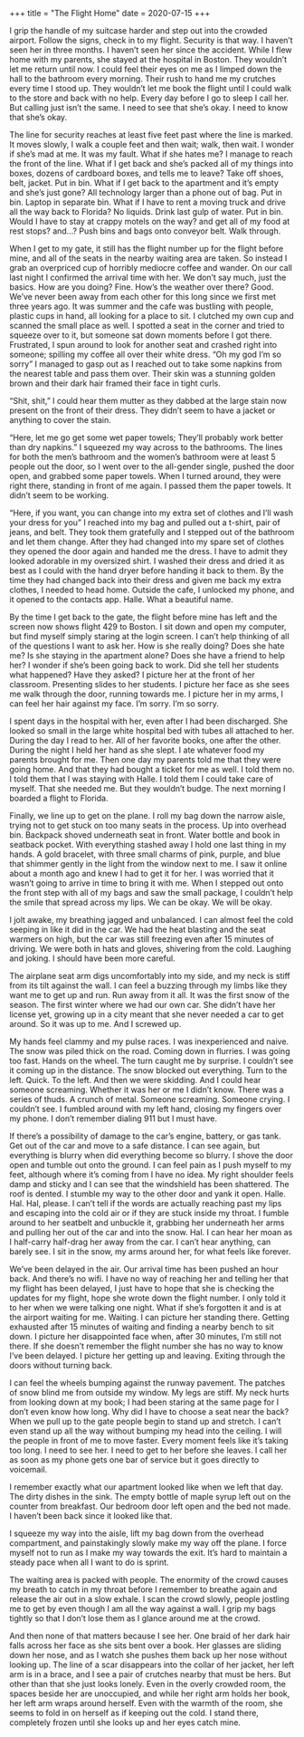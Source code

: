 +++
title = "The Flight Home"
date = 2020-07-15
+++

I grip the handle of my suitcase harder and step out into the crowded airport. Follow the signs, check in to my flight. Security is that way. I haven’t seen her in three months. I haven’t seen her since the accident. While I flew home with my parents, she stayed at the hospital in Boston. They wouldn’t let me return until now. I could feel their eyes on me as I limped down the hall to the bathroom every morning. Their rush to hand me my crutches every time I stood up. They wouldn’t let me book the flight until I could walk to the store and back with no help. Every day before I go to sleep I call her. But calling just isn’t the same. I need to see that she’s okay. I need to know that she’s okay.

The line for security reaches at least five feet past where the line is marked. It moves slowly, I walk a couple feet and then wait; walk, then wait. I wonder if she’s mad at me. It was my fault. What if she hates me? I manage to reach the front of the line. What if I get back and she’s packed all of my things into boxes, dozens of cardboard boxes, and tells me to leave? Take off shoes, belt, jacket. Put in bin. What if I get back to the apartment and it’s empty and she’s just gone? All technology larger than a phone out of bag. Put in bin. Laptop in separate bin. What if I have to rent a moving truck and drive all the way back to Florida? No liquids. Drink last gulp of water. Put in bin. Would I have to stay at crappy motels on the way? and get all of my food at rest stops? and...? Push bins and bags onto conveyor belt. Walk through.

When I get to my gate, it still has the flight number up for the flight before mine, and all of the seats in the nearby waiting area are taken. So instead I grab an overpriced cup of horribly mediocre coffee and wander. On our call last night I confirmed the arrival time with her. We don’t say much, just the basics. How are you doing? Fine. How’s the weather over there? Good. 
We’ve never been away from each other for this long since we first met three years ago. It was summer and the cafe was bustling with people, plastic cups in hand, all looking for a place to sit. I clutched my own cup and scanned the small place as well. I spotted a seat in the corner and tried to squeeze over to it, but someone sat down moments before I got there. Frustrated, I spun around to look for another seat and crashed right into someone; spilling my coffee all over their white dress. “Oh my god I’m so sorry” I managed to gasp out as I reached out to take some napkins from the nearest table and pass them over. Their skin was a stunning golden brown and their dark hair framed their face in tight curls. 

“Shit, shit,” I could hear them mutter as they dabbed at the large stain now present on the front of their dress. They didn’t seem to have a jacket or anything to cover the stain.

“Here, let me go get some wet paper towels; They’ll probably work better than dry napkins.” I squeezed my way across to the bathrooms. The lines for both the men’s bathroom and the women’s bathroom were at least 5 people out the door, so I went over to the all-gender single, pushed the door open, and grabbed some paper towels. When I turned around, they were right there, standing in front of me again. I passed them the paper towels. It didn’t seem to be working.

“Here, if you want, you can change into my extra set of clothes and I’ll wash your dress for you” I reached into my bag and pulled out a t-shirt, pair of jeans, and belt. They took them gratefully and I stepped out of the bathroom and let them change. 
After they had changed into my spare set of clothes they opened the door again and handed me the dress. I have to admit they looked adorable in my oversized shirt. I washed their dress and dried it as best as I could with the hand dryer before handing it back to them. By the time they had changed back into their dress and given me back my extra clothes, I needed to head home. Outside the cafe, I unlocked my phone, and it opened to the contacts app. Halle. What a beautiful name.

 By the time I get back to the gate, the flight before mine has left and the screen now shows flight 429 to Boston. I sit down and open my computer, but find myself simply staring at the login screen. I can’t help thinking of all of the questions I want to ask her. How is she really doing? Does she hate me? Is she staying in the apartment alone? Does she have a friend to help her? I wonder if she’s been going back to work. Did she tell her students what happened? Have they asked? I picture her at the front of her classroom. Presenting slides to her students. I picture her face as she sees me walk through the door, running towards me. I picture her in my arms, I can feel her hair against my face. I’m sorry. I’m so sorry.

 I spent days in the hospital with her, even after I had been discharged. She looked so small in the large white hospital bed with tubes all attached to her. During the day I read to her. All of her favorite books, one after the other. During the night I held her hand as she slept. I ate whatever food my parents brought for me. Then one day my parents told me that they were going home. And that they had bought a ticket for me as well. I told them no. I told them that I was staying with Halle. I told them I could take care of myself. That she needed me. But they wouldn’t budge. The next morning I boarded a flight to Florida.

Finally, we line up to get on the plane. I roll my bag down the narrow aisle, trying not to get stuck on too many seats in the process. Up into overhead bin. Backpack shoved underneath seat in front. Water bottle and book in seatback pocket. With everything stashed away I hold one last thing in my hands. A gold bracelet, with three small charms of pink, purple, and blue that shimmer gently in the light from the window next to me. I saw it online about a month ago and knew I had to get it for her. I was worried that it wasn’t going to arrive in time to bring it with me. When I stepped out onto the front step with all of my bags and saw the small package, I couldn’t help the smile that spread across my lips. We can be okay. We will be okay. 

I jolt awake, my breathing jagged and unbalanced. I can almost feel the cold seeping in like it did in the car. We had the heat blasting and the seat warmers on high, but the car was still freezing even after 15 minutes of driving. We were both in hats and gloves, shivering from the cold. Laughing and joking. I should have been more careful. 

The airplane seat arm digs uncomfortably into my side, and my neck is stiff from its tilt against the wall. I can feel a buzzing through my limbs like they want me to get up and run. Run away from it all. It was the first snow of the season. The first winter where we had our own car. She didn’t have her license yet, growing up in a city meant that she never needed a car to get around. So it was up to me. And I screwed up.

My hands feel clammy and my pulse races. I was inexperienced and naive. The snow was piled thick on the road. Coming down in flurries. I was going too fast. Hands on the wheel. The turn caught me by surprise. I couldn’t see it coming up in the distance. The snow blocked out everything. Turn to the left. Quick. To the left. And then we were skidding. And I could hear someone screaming. Whether it was her or me I didn’t know. There was a series of thuds. A crunch of metal. Someone screaming. Someone crying. I couldn’t see. I fumbled around with my left hand, closing my fingers over my phone. I don’t remember dialing 911 but I must have. 

If there’s a possibility of damage to the car’s engine, battery, or gas tank. Get out of the car and move to a safe distance. I can see again, but everything is blurry when did everything become so blurry. I shove the door open and tumble out onto the ground. I can feel pain as I push myself to my feet, although where it’s coming from I have no idea. My right shoulder feels damp and sticky and I can see that the windshield has been shattered. The roof is dented. I stumble my way to the other door and yank it open. Halle. Hal. Hal, please. I can’t tell if the words are actually reaching past my lips and escaping into the cold air or if they are stuck inside my throat. I fumble around to her seatbelt and unbuckle it, grabbing her underneath her arms and pulling her out of the car and into the snow. Hal. I can hear her moan as I half-carry half-drag her away from the car. I can’t hear anything, can barely see. I sit in the snow, my arms around her, for what feels like forever.

 We’ve been delayed in the air. Our arrival time has been pushed an hour back. And there’s no wifi. I have no way of reaching her and telling her that my flight has been delayed, I just have to hope that she is checking the updates for my flight, hope she wrote down the flight number. I only told it to her when we were talking one night. What if she’s forgotten it and is at the airport waiting for me. Waiting. I can picture her standing there. Getting exhausted after 15 minutes of waiting and finding a nearby bench to sit down. I picture her disappointed face when, after 30 minutes, I’m still not there. If she doesn’t remember the flight number she has no way to know I’ve been delayed. I picture her getting up and leaving. Exiting through the doors without turning back. 

I can feel the wheels bumping against the runway pavement. The patches of snow blind me from outside my window. My legs are stiff. My neck hurts from looking down at my book; I had been staring at the same page for I don’t even know how long. Why did I have to choose a seat near the back? When we pull up to the gate people begin to stand up and stretch. I can’t even stand up all the way without bumping my head into the ceiling. I will the people in front of me to move faster. Every moment feels like it’s taking too long. I need to see her. I need to get to her before she leaves. I call her as soon as my phone gets one bar of service but it goes directly to voicemail. 

I remember exactly what our apartment looked like when we left that day. The dirty dishes in the sink. The empty bottle of maple syrup left out on the counter from breakfast. Our bedroom door left open and the bed not made. I haven’t been back since it looked like that.

 I squeeze my way into the aisle, lift my bag down from the overhead compartment, and painstakingly slowly make my way off the plane. I force myself not to run as I make my way towards the exit. It’s hard to maintain a steady pace when all I want to do is sprint.

 The waiting area is packed with people. The enormity of the crowd causes my breath to catch in my throat before I remember to breathe again and release the air out in a slow exhale. I scan the crowd slowly, people jostling me to get by even though I am all the way against a wall. I grip my bags tightly so that I don’t lose them as I glance around me at the crowd.

And then none of that matters because I see her. One braid of her dark hair falls across her face as she sits bent over a book. Her glasses are sliding down her nose, and as I watch she pushes them back up her nose without looking up. The line of a scar disappears into the collar of her jacket, her left arm is in a brace, and I see a pair of crutches nearby that must be hers. But other than that she just looks lonely. Even in the overly crowded room, the spaces beside her are unoccupied, and while her right arm holds her book, her left arm wraps around herself. Even with the warmth of the room, she seems to fold in on herself as if keeping out the cold. I stand there, completely frozen until she looks up and her eyes catch mine. 

